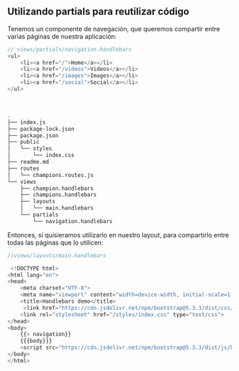 ## Utilizando partials para reutilizar código

<div class="text-sm flex gap-10">

<div class="w-1/2" >
<p>
Tenemos un componente de navegación, que queremos compartir entre varias páginas de nuestra aplicación:
</p>

```javascript
// views/partials/navigation.handlebars
<ul>
    <li><a href="/">Home</a></li>
    <li><a href="/videos">Videos</a></li>
    <li><a href="/images">Images</a></li>
    <li><a href="/social">Social</a></li>
</ul>

```
<br/>

```bash {all}{maxHeight:'200px', lines:false}
.
├── index.js
├── package-lock.json
├── package.json
├── public
│   └── styles
│       └── index.css
├── readme.md
├── routes
│   └── champions.routes.js
└── views
    ├── champion.handlebars
    ├── champions.handlebars
    ├── layouts
    │   └── main.handlebars
    └── partials
        └── navigation.handlebars

```

</div>

<div class="w-1/2">
<p>Entonces, si quisieramos utilizarlo en nuestro layout, para compartirlo entre todas las páginas que lo utilicen:</p>

```javascript
//views/layouts/main.handlebars

 <!DOCTYPE html>
<html lang="en">
<head>
    <meta charset="UTF-8">
    <meta name="viewport" content="width=device-width, initial-scale=1.0">
    <title>Handlebars demo</title>
     <link href="https://cdn.jsdelivr.net/npm/bootstrap@5.3.3/dist/css/bootstrap.min.css" rel="stylesheet" integrity="sha384-QWTKZyjpPEjISv5WaRU9OFeRpok6YctnYmDr5pNlyT2bRjXh0JMhjY6hW+ALEwIH" crossorigin="anonymous">
    <link rel="stylesheet" href="/styles/index.css" type="text/css">
</head>
<body>
    {{> navigation}}
    {{{body}}}
    <script src="https://cdn.jsdelivr.net/npm/bootstrap@5.3.3/dist/js/bootstrap.bundle.min.js" integrity="sha384-YvpcrYf0tY3lHB60NNkmXc5s9fDVZLESaAA55NDzOxhy9GkcIdslK1eN7N6jIeHz" crossorigin="anonymous"></script>
</body>
</html>


```
</div>

</div>